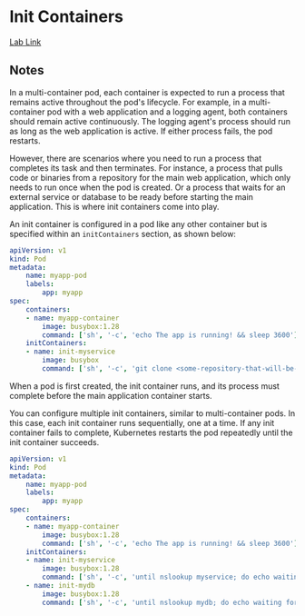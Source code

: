 # Init Containers

[Lab Link](https://uklabs.kodekloud.com/topic/practice-test-init-containers-2/)

## Notes

In a multi-container pod, each container is expected to run a process that remains active throughout the pod's lifecycle. For example, in a multi-container pod with a web application and a logging agent, both containers should remain active continuously. The logging agent's process should run as long as the web application is active. If either process fails, the pod restarts.

However, there are scenarios where you need to run a process that completes its task and then terminates. For instance, a process that pulls code or binaries from a repository for the main web application, which only needs to run once when the pod is created. Or a process that waits for an external service or database to be ready before starting the main application. This is where init containers come into play.

An init container is configured in a pod like any other container but is specified within an `initContainers` section, as shown below:

```yaml
apiVersion: v1
kind: Pod
metadata:
    name: myapp-pod
    labels:
        app: myapp
spec:
    containers:
    - name: myapp-container
        image: busybox:1.28
        command: ['sh', '-c', 'echo The app is running! && sleep 3600']
    initContainers:
    - name: init-myservice
        image: busybox
        command: ['sh', '-c', 'git clone <some-repository-that-will-be-used-by-application> ; done;']
```

When a pod is first created, the init container runs, and its process must complete before the main application container starts.

You can configure multiple init containers, similar to multi-container pods. In this case, each init container runs sequentially, one at a time. If any init container fails to complete, Kubernetes restarts the pod repeatedly until the init container succeeds.

```yaml
apiVersion: v1
kind: Pod
metadata:
    name: myapp-pod
    labels:
        app: myapp
spec:
    containers:
    - name: myapp-container
        image: busybox:1.28
        command: ['sh', '-c', 'echo The app is running! && sleep 3600']
    initContainers:
    - name: init-myservice
        image: busybox:1.28
        command: ['sh', '-c', 'until nslookup myservice; do echo waiting for myservice; sleep 2; done;']
    - name: init-mydb
        image: busybox:1.28
        command: ['sh', '-c', 'until nslookup mydb; do echo waiting for mydb; sleep 2; done;']
```
